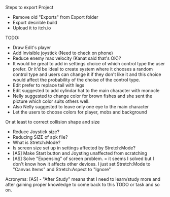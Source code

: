 Steps to export Project
- Remove old "Exports" from Export folder
- Export desirible build
- Upload it to itch.io

TODO:
- Draw Edit's player
- Add Invisible joystick (Need to check on phone)
- Reduce enemy max velocity (Kanat said that's OK)?
- It would be great to add in settings choice of which control type the user prefer.
Or it'd be ideal to create system where it chooses a random control type and users can change it
if they don't like it and this choice would affect the probability of the choise of the control type.
- Edit prefer to replace tail with legs
- Edit suggested to add cylindar hat to the main character with monocle
- Nelly suggested to change color for brown fishes and she sent the picture which color suits others well.
- Also Nelly suggested to leave only one eye to the main character
- Let the users to choose colors for player, mobs and background

Or at least to correct collision shape and size
- Reduce Joystick size?
- Reducing SIZE of apk file?
- What is Stretch:Mode?
- Is screen size set up in settings affected by Stretch:Mode?
- [AS] Make Start button and Joysting unaffected from scratching
- [AS] Solve "Expensing" of screen problem.
= it seems I solved but I don't know how it affects other devices. 
I just set Stretch:Mode to "Canvas Items" and Stretch:Aspect to "Ignore"

Acronyms:
[AS] - "After Study" means that I need to learn/study more and after gaining proper 
knowledge to come back to this TODO or task and so on. 
